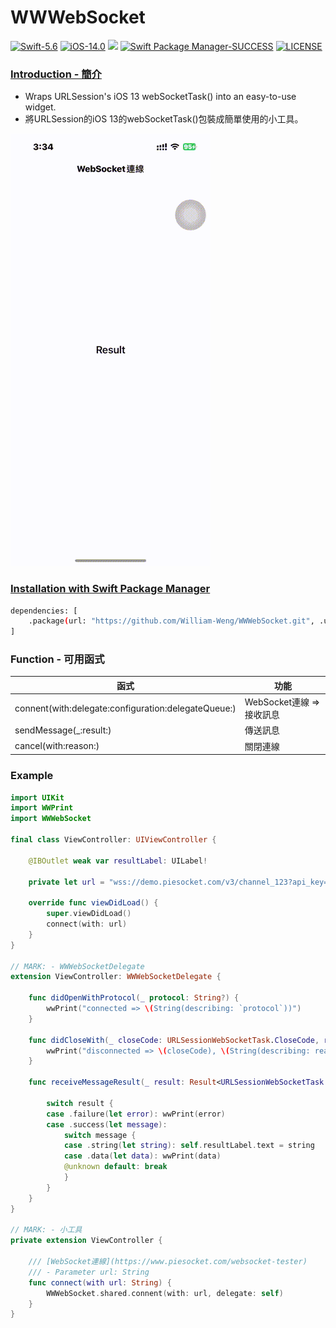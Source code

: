 # WWWebSocket

[![Swift-5.6](https://img.shields.io/badge/Swift-5.6-orange.svg?style=flat)](https://developer.apple.com/swift/) [![iOS-14.0](https://img.shields.io/badge/iOS-14.0-pink.svg?style=flat)](https://developer.apple.com/swift/) ![](https://img.shields.io/github/v/tag/William-Weng/WWWebSocket) [![Swift Package Manager-SUCCESS](https://img.shields.io/badge/Swift_Package_Manager-SUCCESS-blue.svg?style=flat)](https://developer.apple.com/swift/) [![LICENSE](https://img.shields.io/badge/LICENSE-MIT-yellow.svg?style=flat)](https://developer.apple.com/swift/)

### [Introduction - 簡介](https://swiftpackageindex.com/William-Weng)
- Wraps URLSession's iOS 13 webSocketTask() into an easy-to-use widget.
- 將URLSession的iOS 13的webSocketTask()包裝成簡單使用的小工具。

![WWWebSocket](./Example.gif)

### [Installation with Swift Package Manager](https://medium.com/彼得潘的-swift-ios-app-開發問題解答集/使用-spm-安裝第三方套件-xcode-11-新功能-2c4ffcf85b4b)
```bash
dependencies: [
    .package(url: "https://github.com/William-Weng/WWWebSocket.git", .upToNextMajor(from: "1.1.1"))
]
```

### Function - 可用函式
|函式|功能|
|-|-|
|connent(with:delegate:configuration:delegateQueue:)|WebSocket連線 => 接收訊息|
|sendMessage(_:result:)|傳送訊息|
|cancel(with:reason:)|關閉連線|

### Example
```swift
import UIKit
import WWPrint
import WWWebSocket

final class ViewController: UIViewController {
    
    @IBOutlet weak var resultLabel: UILabel!
    
    private let url = "wss://demo.piesocket.com/v3/channel_123?api_key=VCXCEuvhGcBDP7XhiJJUDvR1e1D3eiVjgZ9VRiaV&notify_self"
    
    override func viewDidLoad() {
        super.viewDidLoad()
        connect(with: url)
    }
}

// MARK: - WWWebSocketDelegate
extension ViewController: WWWebSocketDelegate {
    
    func didOpenWithProtocol(_ protocol: String?) {
        wwPrint("connected => \(String(describing: `protocol`))")
    }
    
    func didCloseWith(_ closeCode: URLSessionWebSocketTask.CloseCode, reason: Data?) {
        wwPrint("disconnected => \(closeCode), \(String(describing: reason))")
    }
    
    func receiveMessageResult(_ result: Result<URLSessionWebSocketTask.Message, Error>) {
        
        switch result {
        case .failure(let error): wwPrint(error)
        case .success(let message):
            switch message {
            case .string(let string): self.resultLabel.text = string
            case .data(let data): wwPrint(data)
            @unknown default: break
            }
        }
    }
}

// MARK: - 小工具
private extension ViewController {
    
    /// [WebSocket連線](https://www.piesocket.com/websocket-tester)
    /// - Parameter url: String
    func connect(with url: String) {
        WWWebSocket.shared.connent(with: url, delegate: self)
    }
}
```
